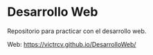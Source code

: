 # Desarrollo Web
Repositorio para practicar con el desarrollo web.

Web:
https://victrcv.github.io/DesarrolloWeb/
